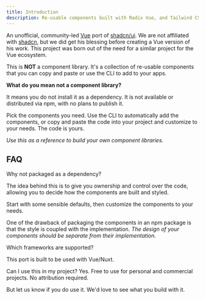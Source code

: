 ```yaml
---
title: Introduction
description: Re-usable components built with Radix Vue, and Tailwind CSS.
---
```


<script setup >
import { Accordion, AccordionContent, AccordionItem, AccordionTrigger } from '@/lib/registry/default/ui/accordion'
</script>

An unofficial, community-led [Vue](https://vuejs.org/) port of [shadcn/ui](https://ui.shadcn.com). We are not affiliated with [shadcn](https://twitter.com/shadcn), but we did get his blessing before creating a Vue version of his work. This project was born out of the need for a similar project for the Vue ecosystem.

This is **NOT** a component library. It's a collection of re-usable components that you can copy and paste or use the CLI to add to your apps.

**What do you mean not a component library?**

It means you do not install it as a dependency. It is not available or distributed via npm, with no plans to publish it.

Pick the components you need. Use the CLI to automatically add the components, or copy and paste the code into your project and customize to your needs. The code is yours.

_Use this as a reference to build your own component libraries._

## FAQ


<AccordionRoot multiple>

<AccordionItem value="faq-1">
<AccordionTrigger>

Why not packaged as a dependency?

</AccordionTrigger>
<AccordionContent>

The idea behind this is to give you ownership and control over the code, allowing you to decide how the components are built and styled.

Start with some sensible defaults, then customize the components to your needs.

One of the drawback of packaging the components in an npm package is that the style is coupled with the implementation. _The design of your components should be separate from their implementation._

</AccordionContent>
</AccordionItem>
<AccordionItem value="faq-2">
<AccordionTrigger>
Which frameworks are supported?
</AccordionTrigger>
<AccordionContent>

This port is built to be used with Vue/Nuxt.

</AccordionContent>
</AccordionItem>
<AccordionItem value="faq-3">
<AccordionTrigger>
Can I use this in my project?
</AccordionTrigger>
<AccordionContent>
Yes. Free to use for personal and commercial projects. No attribution required.

But let us know if you do use it. We'd love to see what you build with it.
</AccordionContent>
</AccordionItem>
</AccordionRoot>
